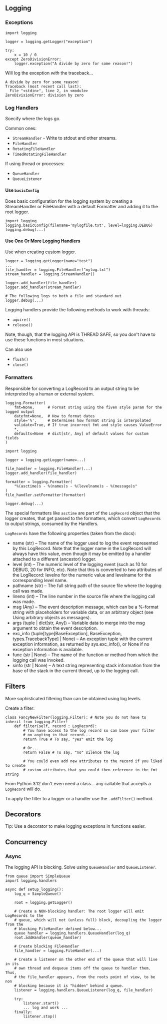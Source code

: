 ## Logging

### Exceptions
```
import logging

logger = logging.getLogger("exception")

try:
    x = 10 / 0
except ZeroDivisionError:
    logger.exception("A divide by zero for some reason!")
```

Will log the exception *with* the traceback...

```
A divide by zero for some reason!
Traceback (most recent call last):
  File "<stdin>", line 2, in <module>
ZeroDivisionError: division by zero
```


### Log Handlers
Soecify where the logs go.

Common ones:

* `StreamHandler` - Write to stdout and other streams.
* `FileHandler`
* `RotatingFileHandler`
*  `TimedRotatingFileHandler`

If using thread or processes:

* `QueueHandler`
* `QueueListener`

#### Use `basicConfig`
Does basic configuration for the logging system by creating a StreamHandler or FileHandler with a default Formatter and adding it to the root logger.

```
import logging
logging.basicConfig(filename='mylogfile.txt', level=logging.DEBUG)
logging.debug(...)
```

#### Use One Or More Logging Handlers
Use when creating custom logger.
```
logger = logging.getLogger(name="test")
...
file_handler = logging.FileHandler("mylog.txt")
stream_handler = logging.StreamHandler()

logger.add_handler(file_handler)
logger.add_handler(stream_handler)

# The following logs to both a file and standard out
logger.debug(...)
```

Logging handlers provide the following methods to work with threads:

* `aquire()`
* `release()`

Note, though, that the logging API is THREAD SAFE, so you don't have to use these
functions in most situations.

Can also use

* `flush()`
* `close()`

### Formatters
Responsible for converting a LogRecord to an output string to be interpreted by a human or external system.

```
logging.Formatter(
    fmt=None,      # Fornat string using the fiven style param for the logged output 
    datefmt=None,  # How to format dates 
    style='%',     # Determines how format string is interpolated
    validate=True, # If true incorrect fmt and style causes ValueError
    *, 
    defaults=None  # dict[str, Any] of default values for custom fields
)
```

```
import logging

logger = logging.getLogger(name=...)

file_handler = logging.FileHandler(...)
logger.add_handler(file_handler)

formatter = logging.Formatter(
    "%(asctime)s - %(names)s - %(levelname)s - %(message)s"
)
file_handler.setFormatter(formatter)

logger.debug(...)
```

The special formatters like `asctime` are part of the `LogRecord` object that the
logger creates, that get passed to the formatters, which convert `LogRecords` to
output strings, consumed by the Handlers.

`LogRecords` have the following properties (taken from the docs):

* name (str) – The name of the logger used to log the event represented by this LogRecord. Note that the 
  logger name in the LogRecord will always have this value, even though it may be emitted by a handler 
  attached to a different (ancestor) logger.
* level (int) – The numeric level of the logging event (such as 10 for DEBUG, 20 for INFO, etc). Note that 
  this is converted to two attributes of the LogRecord: levelno for the numeric value and levelname for the 
  corresponding level name.
* pathname (str) – The full string path of the source file where the logging call was made.
* lineno (int) – The line number in the source file where the logging call was made.
* msg (Any) – The event description message, which can be a %-format string with placeholders for variable 
  data, or an arbitrary object (see Using arbitrary objects as messages).
* args (tuple | dict[str, Any]) – Variable data to merge into the msg argument to obtain the event description.
* exc_info (tuple[type[BaseException], BaseException, types.TracebackType] | None) – An exception tuple 
  with the current exception information, as returned by sys.exc_info(), or None if no exception information is available.
* func (str | None) – The name of the function or method from which the logging call was invoked.
* sinfo (str | None) – A text string representing stack information from the base of the stack in the current 
  thread, up to the logging call.

## Filters
More sophisticated filtering than can be obtained using log levels.

Create a filter:

```
class FancyNewFilter(logging.Filter): # Note you do not have to inherit from logging.Filter!
    def filter(self, record : LogRecord):
        # You have access to the log record so can base your filter
        # on anyting in that record...
        return True # To say, "yes" emit the log

        # Or...
        return False # To say, "no" silence the log

        # You could even add new attributes to the record if you liked to create
        # custom attributes that you could then reference in the fmt string
```

From Python 3.12 don't even need a class... any callable that accepts a `LogRecord` will do.

To apply the filter to a logger or a handler use the `.addFilter()` method.


## Decorators
Tip: Use a decorator to make logging exceptions in functions easier.


## Concurrency
### Async
The logging API is blocking. Solve using `QueueHandler` and `QueueListener`.

```
from queue import SimpleQueue
import logging.handlers

async def setup_logging():
    log_q = SimpleQueue()

    root = logging.getLogger()

    # Create a NON-blocking handler: The root logger will emit LogRecords to the 
    # queue, which will not (unless full) block, decoupling the logger from the
    # blocking FileHandler defined below...
    queue_handler = logging.handlers.QueueHandler(log_q)
    root.addHandler(queue_handler)

    # Create blocking FileHandler
    file_handler = logging.FileHandler(...)

    # Create a listener on the other end of the queue that will live in its
    # own thread and dequeue items off the queue to handler them. Thus,
    # the file_handler appears, from the roots point of view, to be non
    # blocking because it is "hidden" behind a queue.
    listener = logging.handlers.QueueListener(log_q, file_handler)

    try:
        listener.start()
        ... log and work ... 
    finally:
        listener.stop()
```
